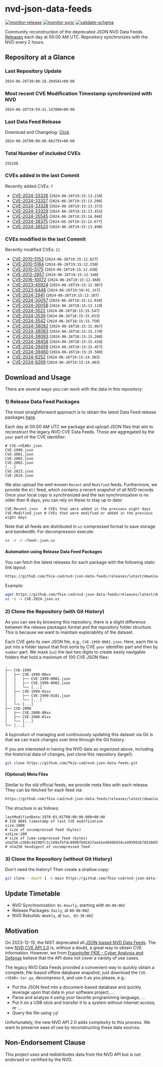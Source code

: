 # nvd-json-data-feeds

[![monitor-release](https://github.com/fkie-cad/nvd-json-data-feeds/actions/workflows/monitor_release.yml/badge.svg)](https://github.com/fkie-cad/nvd-json-data-feeds/actions/workflows/monitor_release.yml)
[![monitor-sync](https://github.com/fkie-cad/nvd-json-data-feeds/actions/workflows/monitor_sync.yml/badge.svg)](https://github.com/fkie-cad/nvd-json-data-feeds/actions/workflows/monitor_sync.yml)
[![validate-schema](https://github.com/fkie-cad/nvd-json-data-feeds/actions/workflows/validate_schema.yml/badge.svg)](https://github.com/fkie-cad/nvd-json-data-feeds/actions/workflows/validate_schema.yml)

Community reconstruction of the deprecated JSON NVD Data Feeds.
[Releases](https://github.com/fkie-cad/nvd-json-data-feeds/releases/latest) each day at 00:00 AM UTC.
Repository synchronizes with the NVD every 2 hours.

## Repository at a Glance

### Last Repository Update

```plain
2024-06-26T20:00:18.294581+00:00
```

### Most recent CVE Modification Timestamp synchronized with NVD

```plain
2024-06-26T19:59:41.147000+00:00
```

### Last Data Feed Release

Download and Changelog: [Click](https://github.com/fkie-cad/nvd-json-data-feeds/releases/latest)

```plain
2024-06-26T00:00:08.662795+00:00
```

### Total Number of included CVEs

```plain
255258
```

### CVEs added in the last Commit

Recently added CVEs: `7`

- [CVE-2024-33326](CVE-2024/CVE-2024-333xx/CVE-2024-33326.json) (`2024-06-26T19:15:13.210`)
- [CVE-2024-33327](CVE-2024/CVE-2024-333xx/CVE-2024-33327.json) (`2024-06-26T19:15:13.290`)
- [CVE-2024-33328](CVE-2024/CVE-2024-333xx/CVE-2024-33328.json) (`2024-06-26T19:15:13.373`)
- [CVE-2024-33329](CVE-2024/CVE-2024-333xx/CVE-2024-33329.json) (`2024-06-26T19:15:13.453`)
- [CVE-2024-35545](CVE-2024/CVE-2024-355xx/CVE-2024-35545.json) (`2024-06-26T18:15:14.940`)
- [CVE-2024-38375](CVE-2024/CVE-2024-383xx/CVE-2024-38375.json) (`2024-06-26T19:15:13.677`)
- [CVE-2024-38520](CVE-2024/CVE-2024-385xx/CVE-2024-38520.json) (`2024-06-26T19:15:13.890`)


### CVEs modified in the last Commit

Recently modified CVEs: `21`

- [CVE-2010-5153](CVE-2010/CVE-2010-51xx/CVE-2010-5153.json) (`2024-06-26T19:15:12.027`)
- [CVE-2010-5164](CVE-2010/CVE-2010-51xx/CVE-2010-5164.json) (`2024-06-26T19:15:12.250`)
- [CVE-2010-5175](CVE-2010/CVE-2010-51xx/CVE-2010-5175.json) (`2024-06-26T19:15:12.430`)
- [CVE-2012-2657](CVE-2012/CVE-2012-26xx/CVE-2012-2657.json) (`2024-06-26T19:15:12.540`)
- [CVE-2016-10072](CVE-2016/CVE-2016-100xx/CVE-2016-10072.json) (`2024-06-26T19:15:12.660`)
- [CVE-2023-45924](CVE-2023/CVE-2023-459xx/CVE-2023-45924.json) (`2024-06-26T19:15:12.987`)
- [CVE-2023-6448](CVE-2023/CVE-2023-64xx/CVE-2023-6448.json) (`2024-06-26T19:59:41.147`)
- [CVE-2024-2941](CVE-2024/CVE-2024-29xx/CVE-2024-2941.json) (`2024-06-26T19:15:13.107`)
- [CVE-2024-30057](CVE-2024/CVE-2024-300xx/CVE-2024-30057.json) (`2024-06-26T18:15:12.910`)
- [CVE-2024-30058](CVE-2024/CVE-2024-300xx/CVE-2024-30058.json) (`2024-06-26T18:15:13.110`)
- [CVE-2024-3522](CVE-2024/CVE-2024-35xx/CVE-2024-3522.json) (`2024-06-26T18:15:15.547`)
- [CVE-2024-3539](CVE-2024/CVE-2024-35xx/CVE-2024-3539.json) (`2024-06-26T18:15:15.653`)
- [CVE-2024-3542](CVE-2024/CVE-2024-35xx/CVE-2024-3542.json) (`2024-06-26T18:15:15.750`)
- [CVE-2024-38082](CVE-2024/CVE-2024-380xx/CVE-2024-38082.json) (`2024-06-26T18:15:15.067`)
- [CVE-2024-38083](CVE-2024/CVE-2024-380xx/CVE-2024-38083.json) (`2024-06-26T18:15:15.170`)
- [CVE-2024-38093](CVE-2024/CVE-2024-380xx/CVE-2024-38093.json) (`2024-06-26T18:15:15.260`)
- [CVE-2024-39458](CVE-2024/CVE-2024-394xx/CVE-2024-39458.json) (`2024-06-26T18:15:15.410`)
- [CVE-2024-39459](CVE-2024/CVE-2024-394xx/CVE-2024-39459.json) (`2024-06-26T18:15:15.457`)
- [CVE-2024-39460](CVE-2024/CVE-2024-394xx/CVE-2024-39460.json) (`2024-06-26T18:15:15.500`)
- [CVE-2024-6252](CVE-2024/CVE-2024-62xx/CVE-2024-6252.json) (`2024-06-26T19:15:14.383`)
- [CVE-2024-6269](CVE-2024/CVE-2024-62xx/CVE-2024-6269.json) (`2024-06-26T19:15:14.483`)


## Download and Usage

There are several ways you can work with the data in this repository:

### 1) Release Data Feed Packages

The most straightforward approach is to obtain the latest Data Feed release packages [here](https://github.com/fkie-cad/nvd-json-data-feeds/releases/latest).

Each day at 00:00 AM UTC we package and upload JSON files that aim to reconstruct the legacy NVD CVE Data Feeds.
Those are aggregated by the `year` part of the CVE identifier:

```
# CVE-<YEAR>.json
CVE-1999.json
CVE-2001.json
CVE-2002.json
CVE-2003.json
[...]
CVE-2023.json
CVE-2024.json
```

We also upload the well-known `Recent` and `Modified` feeds.
Furthermore, we provide the `All` feed, which contains a recent snapshot of all NVD records.
Once your local copy is synchronized and the last synchronization is no older than 8 days, you can rely on these to stay up to date:

```plain
CVE-Recent.json   # CVEs that were added in the previous eight days
CVE-Modified.json # CVEs that were modified or added in the previous eight days
```

Note that all feeds are distributed in `xz`-compressed format to save storage and bandwidth.
For decompression execute:

```sh
xz -d -k <feed>.json.xz
```

#### Automation using Release Data Feed Packages

You can fetch the latest releases for each package with the following static link layout:

```sh
https://github.com/fkie-cad/nvd-json-data-feeds/releases/latest/download/CVE-<YEAR>.json.xz
```

Example:

```sh
wget https://github.com/fkie-cad/nvd-json-data-feeds/releases/latest/download/CVE-2024.json.xz
xz -d -k CVE-2024.json.xz
```

### 2) Clone the Repository (with Git History)

As you can see by browsing this repository, there is a slight difference between the release packages format and the repository folder structure.
This is because we want to maintain explorability of the dataset.

Each CVE gets its own JSON file, e.g., `CVE-1999-0001.json`.
Here, each file is put into a folder layout that first sorts by CVE `year` identifier part and then by `number` part.
We mask (`xx`) the last two digits to create easily navigable folders that hold a maximum of 100 CVE JSON files:

```plain
.
├── CVE-1999
│   ├── CVE-1999-00xx
│   │   ├── CVE-1999-0001.json
│   │   ├── CVE-1999-0002.json
│   │   └── [...]
│   ├── CVE-1999-01xx
│   │   ├── CVE-1999-0101.json
│   │   └── [...]
│   └── [...]
├── CVE-2000
│   ├── CVE-2000-00xx
│   ├── CVE-2000-01xx
│   └── [...]
└── [...]
```

A byproduct of managing and continuously updating this dataset via Git is that we can track changes over time through the Git history.

If you are interested in having the NVD data as organized above, including the historical data of changes, just clone this repository (large!):

```sh
git clone https://github.com/fkie-cad/nvd-json-data-feeds.git
```

#### (Optional) Meta Files

Similar to the old official feeds, we provide meta files with each release. They can be fetched for each feed via:

```sh
https://github.com/fkie-cad/nvd-json-data-feeds/releases/latest/download/CVE-<YEAR>.meta
```

The structure is as follows:

```plain
lastModifiedDate:1970-01-01T00:00:00.000+00:00                          # ISO 8601 timestamp of last CVE modification
size:1000                                                               # size of uncompressed feed (bytes)
xzSize:100                                                              # size of lzma-compressed feed (bytes)
sha256:e3b0c44298fc1c149afbf4c8996fb92427ae41e4649b934ca495991b7852b855 # sha256 hexdigest of uncompressed feed
```

### 3) Clone the Repository (without Git History)

Don't need the history? Then create a shallow copy:

```sh
git clone --depth 1 -b main https://github.com/fkie-cad/nvd-json-data-feeds.git
```


## Update Timetable

* NVD Synchronization: `Bi-Hourly`, starting with `00:00:00Z`
* Release Packages: `Daily`, at `00:00:00Z`
* NVD Rebuilds: `Weekly`, at `Sun, 02:30:00Z`


## Motivation

On 2023-12-15, the NIST deprecated all [JSON-based NVD Data Feeds](https://nvd.nist.gov/vuln/data-feeds#divRetirementBanner-1).
The new [NVD CVE API 2.0](https://nvd.nist.gov/developers/vulnerabilities) is, without a doubt, a great way to obtain CVE information.
However, we from [Fraunhofer FKIE - Cyber Analysis and Defense](https://www.fkie.fraunhofer.de/en/departments/cad.html) believe that the API does not cover a variety of use cases.

The legacy NVD Data Feeds provided a convenient way to quickly obtain a complete, file-based offline database snapshot; just download the `CVE-<YEAR>.tar.gz`, decompress it, and use it as you please, e.g.:

- Put the JSON feed into a document-based database and quickly leverage upon that data in your software project, ...
- Parse and analyze it using your favorite programming language, ...
- Put it on a USB stick and transfer it to a system without internet access, or ...
- Query the file using `jq`!

Unfortunately, the new NVD API 2.0 adds complexity to this process.
We want to preserve ease of use by reconstructing these data sources.

## Non-Endorsement Clause

This project uses and redistributes data from the NVD API but is not endorsed or certified by the NVD.